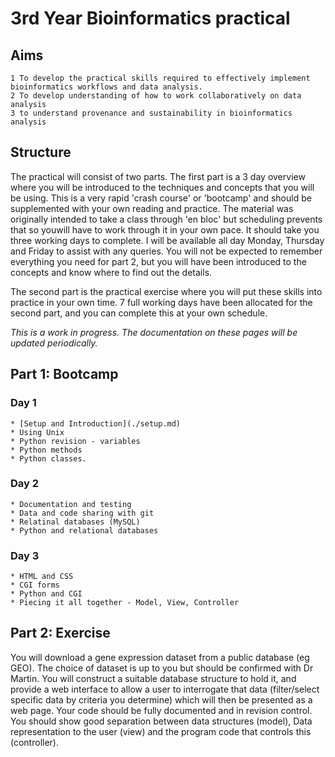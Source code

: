 # 3rd Year Bioinformatics practical

## Aims

    1 To develop the practical skills required to effectively implement bioinformatics workflows and data analysis. 
	2 To develop understanding of how to work collaboratively on data analysis 
	3 to understand provenance and sustainability in bioinformatics analysis
	
## Structure

The practical will consist of two parts. The first part is a 3 day overview where you will be introduced to the techniques and concepts that you will be using. This is a very rapid 'crash course' or 'bootcamp' and should be supplemented with your own reading and practice. The material was originally intended to take a class through 'en bloc' but scheduling prevents that so youwill have to work through it in your own pace. It should take you three working days to complete. I will be available all day Monday, Thursday and Friday to assist with any queries. You will not be expected to remember everything you need for part 2, but you will have been introduced to the concepts and know where to find out the details. 

The second part is the practical exercise where you will put these skills into practice in your own time. 7 full working days have been allocated for the second part, and you can complete this at your own schedule.

*This is a work in progress. The documentation on these pages will be updated periodically.*

## Part 1: Bootcamp

### Day 1

    * [Setup and Introduction](./setup.md)
	* Using Unix  
	* Python revision - variables
	* Python methods
	* Python classes.
	
### Day 2 
    * Documentation and testing
	* Data and code sharing with git
	* Relatinal databases (MySQL)
	* Python and relational databases

### Day 3
    * HTML and CSS
	* CGI forms
	* Python and CGI
	* Piecing it all together - Model, View, Controller
	
## Part 2: Exercise


You will download a gene expression dataset from a public database (eg GEO). The choice of dataset is up to you but should be confirmed with Dr Martin.  You will construct a suitable database structure to hold it, and provide a web interface to allow a user to interrogate that data (filter/select specific data by criteria you determine) which will then be presented as a web page. Your code should be fully documented and in revision control. You should show good separation between data structures (model), Data representation to the user (view) and the program code that controls this (controller).  